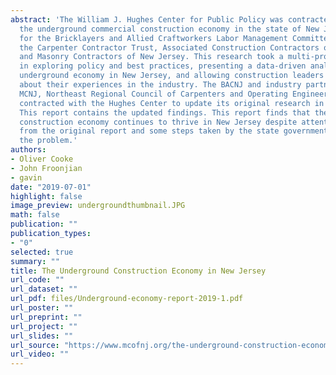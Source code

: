 ```yaml
---
abstract: 'The William J. Hughes Center for Public Policy was contracted to study
  the underground commercial construction economy in the state of New Jersey in 2016
  for the Bricklayers and Allied Craftworkers Labor Management Committee of New Jersey,
  the Carpenter Contractor Trust, Associated Construction Contractors of New Jersey
  and Masonry Contractors of New Jersey. This research took a multi-pronged approach
  in exploring policy and best practices, presenting a data-driven analysis of the
  underground economy in New Jersey, and allowing construction leaders to speak freely
  about their experiences in the industry. The BACNJ and industry partners ACCNJ,
  MCNJ, Northeast Regional Council of Carpenters and Operating Engineers Local #825
  contracted with the Hughes Center to update its original research in spring 2019.
  This report contains the updated findings. This report finds that the underground
  construction economy continues to thrive in New Jersey despite attention resulting
  from the original report and some steps taken by the state government to address
  the problem.'
authors:
- Oliver Cooke
- John Froonjian
- gavin
date: "2019-07-01"
highlight: false
image_preview: undergroundthumbnail.JPG
math: false
publication: ""
publication_types:
- "0"
selected: true
summary: ""
title: The Underground Construction Economy in New Jersey
url_code: ""
url_dataset: ""
url_pdf: files/Underground-economy-report-2019-1.pdf
url_poster: ""
url_preprint: ""
url_project: ""
url_slides: ""
url_source: "https://www.mcofnj.org/the-underground-construction-economy/"
url_video: ""
---
```


